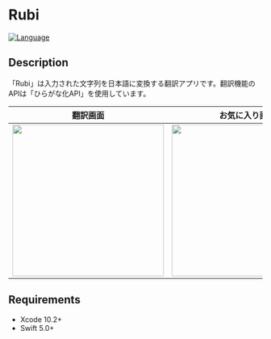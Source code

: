 # Rubi

[![Language](https://img.shields.io/badge/language-Swift%205.0-orange.svg)](https://swift.org)

## Description
「Rubi」は入力された文字列を日本語に変換する翻訳アプリです。翻訳機能のAPIは「ひらがな化API」を使用しています。

|翻訳画面|お気に入り画面|
|:---:|:---:|
|<img src="https://user-images.githubusercontent.com/42649032/60394002-65de3700-9b58-11e9-83b1-c8aab7360708.PNG" width=300>|<img src="https://user-images.githubusercontent.com/42649032/60394003-6676cd80-9b58-11e9-9c8e-9cd6e87273f2.PNG" width=300>|


## Requirements

- Xcode 10.2+
- Swift 5.0+

